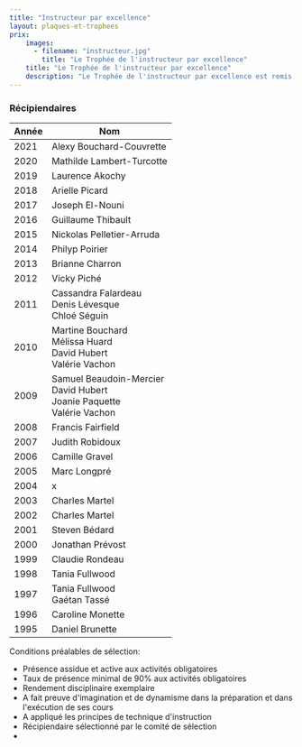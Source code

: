 ```yaml
---
title: "Instructeur par excellence"
layout: plaques-et-trophees
prix: 
    images:
      - filename: "instructeur.jpg"
        title: "Le Trophée de l'instructeur par excellence"
    title: "Le Trophée de l'instructeur par excellence"
    description: "Le Trophée de l'instructeur par excellence est remis au sous-officier ayant démontré de l'originalité et de l'efficacité dans la préparation et dans la présentation de ses cours tout au long de l'année à l'unité."
---
```


### Récipiendaires

| Année | Nom |
| --- | --- |
| 2021 | Alexy Bouchard-Couvrette |
| 2020 | Mathilde Lambert-Turcotte |
| 2019 | Laurence Akochy |
| 2018 | Arielle Picard |
| 2017 | Joseph El-Nouni |
| 2016 | Guillaume Thibault |
| 2015 | Nickolas Pelletier-Arruda |
| 2014 | Philyp Poirier |
| 2013 | Brianne Charron |
| 2012 | Vicky Piché |
| 2011 | Cassandra Falardeau  <br>Denis Lévesque  <br>Chloé Séguin |
| 2010 | Martine Bouchard  <br>Mélissa Huard  <br>David Hubert  <br>Valérie Vachon |
| 2009 | Samuel Beaudoin-Mercier  <br>David Hubert  <br>Joanie Paquette  <br>Valérie Vachon |
| 2008 | Francis Fairfield |
| 2007 | Judith Robidoux |
| 2006 | Camille Gravel |
| 2005 | Marc Longpré |
| 2004 | x   |
| 2003 | Charles Martel |
| 2002 | Charles Martel |
| 2001 | Steven Bédard |
| 2000 | Jonathan Prévost |
| 1999 | Claudie Rondeau |
| 1998 | Tania Fullwood |
| 1997 | Tania Fullwood  <br>Gaétan Tassé |
| 1996 | Caroline Monette |
| 1995 | Daniel Brunette |

Conditions préalables de sélection:  

- Présence assidue et active aux activités obligatoires  
- Taux de présence minimal de 90% aux activités obligatoires  
- Rendement disciplinaire exemplaire  
- A fait preuve d'imagination et de dynamisme dans la préparation et dans l'exécution de ses cours  
- A appliqué les principes de technique d'instruction  
- Récipiendaire sélectionné par le comité de sélection
-